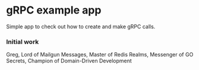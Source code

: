 # gRPC example app

Simple app to check out how to create and make gRPC calls.

### Initial work
Greg, Lord of Mailgun Messages, Master of Redis Realms, Messenger of GO Secrets, Champion of Domain-Driven Development